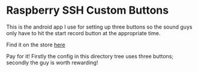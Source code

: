 # Raspberry SSH Custom Buttons

This is the android app I use for setting up three buttons so the sound guys only have to hit the start record button at the appropriate time.

Find it on the store [here](https://play.google.com/store/apps/details?id=uk.co.knowles_online.raspberryssh&hl=en)

Pay for it! Firstly the config in this directory tree uses three buttons; secondly the guy is worth rewarding!
